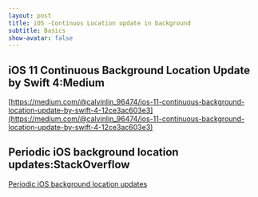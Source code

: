```yaml
---
layout: post
title: iOS -Continuos Location update in background
subtitle: Basics
show-avatar: false
---
```



## iOS 11 Continuous Background Location Update by Swift 4:Medium

[https://medium.com/@calvinlin_96474/ios-11-continuous-background-location-update-by-swift-4-12ce3ac603e3](https://medium.com/@calvinlin_96474/ios-11-continuous-background-location-update-by-swift-4-12ce3ac603e3)

## Periodic iOS background location updates:StackOverflow
 [Periodic iOS background location updates](https://stackoverflow.com/questions/19042894/periodic-ios-background-location-updates)

